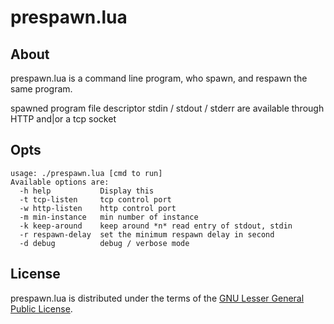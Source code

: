 prespawn.lua
===================


About
-----
prespawn.lua is a command line program, who spawn, and respawn the same program.

spawned program file descriptor stdin / stdout / stderr are available through
HTTP and|or a tcp socket

Opts
-----

    usage: ./prespawn.lua [cmd to run]
    Available options are:
      -h help           Display this
      -t tcp-listen     tcp control port
      -w http-listen    http control port
      -m min-instance   min number of instance
      -k keep-around    keep around *n* read entry of stdout, stdin
      -r respawn-delay  set the minimum respawn delay in second
      -d debug          debug / verbose mode


License
-------
prespawn.lua is distributed under the terms
of the [GNU Lesser General Public License][lgpl].

[lgpl]: http://www.gnu.org/licenses/lgpl.html
